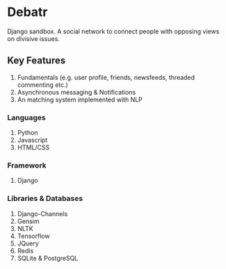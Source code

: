 # Debatr 
Django sandbox. A social network to connect people with opposing views on divisive issues.

## Key Features ##
1. Fundamentals (e.g. user profile, friends, newsfeeds, threaded commenting etc.)
2. Asynchronous messaging & Notifications
3. An matching system implemented with NLP

### Languages ###
1. Python
2. Javascript
3. HTML/CSS

### Framework ###
1. Django

### Libraries & Databases ###
1. Django-Channels
2. Gensim
3. NLTK
4. Tensorflow
5. JQuery
6. Redis
7. SQLite & PostgreSQL
